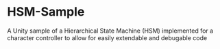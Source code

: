 # HSM-Sample
A Unity sample of a Hierarchical State Machine (HSM) implemented for a character controller to allow for easily extendable and debugable code
